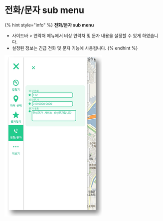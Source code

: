 # 전화/문자 sub menu

{% hint style="info" %}
**전화/문자 sub menu**

* 사이드바 > 연락처 메뉴에서 비상 연락처 및 문자 내용을 설정할 수 있게 하였습니다.
* 설정된 정보는 긴급 전화 및 문자 기능에 사용됩니다.
{% endhint %}

![](<../../../../.gitbook/assets/image (20) (1).png>)
